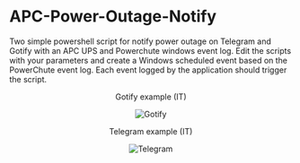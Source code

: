# APC-Power-Outage-Notify
Two simple powershell script for notify power outage on Telegram and Gotify with an APC UPS and Powerchute windows event log.
Edit the scripts with your parameters and create a Windows scheduled event based on the PowerChute event log.
Each event logged by the application should trigger the script.

<div align="center">
  
Gotify example (IT)

![Gotify](https://github.com/user-attachments/assets/fbe3795a-9c2d-4a41-b9ba-3b91982f6e7d)

Telegram example (IT)

![Telegram](https://github.com/user-attachments/assets/5d554966-50da-4c06-a231-622bb3728694)

</div>
